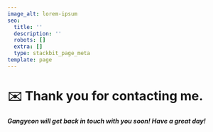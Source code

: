 ```yaml
---
image_alt: lorem-ipsum
seo:
  title: ''
  description: ''
  robots: []
  extra: []
  type: stackbit_page_meta
template: page
---
```

# ✉️  Thank you for contacting me.

##### **Gangyeon** will get back in touch with you soon! Have a great day!
